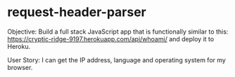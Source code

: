 # request-header-parser

Objective: Build a full stack JavaScript app that is functionally 
similar to this: https://cryptic-ridge-9197.herokuapp.com/api/whoami/ and deploy it to Heroku.

User Story: I can get the IP address, language and operating system for my browser.